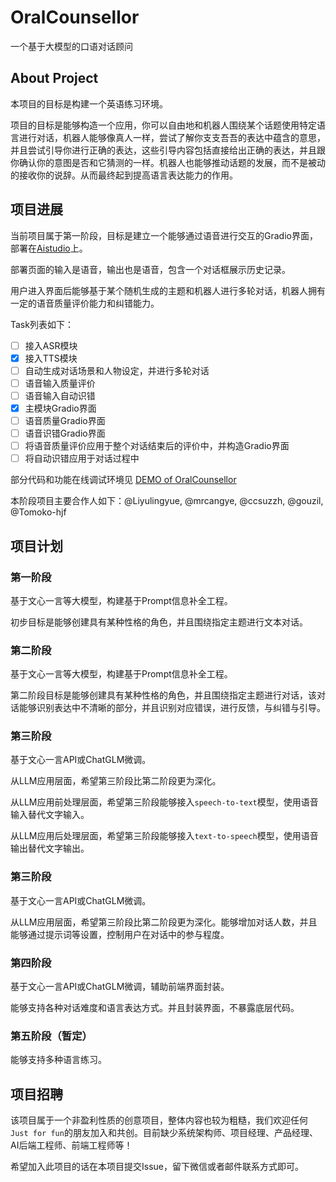 # OralCounsellor
一个基于大模型的口语对话顾问

## About Project
本项目的目标是构建一个英语练习环境。

项目的目标是能够构造一个应用，你可以自由地和机器人围绕某个话题使用特定语言进行对话，机器人能够像真人一样，尝试了解你支支吾吾的表达中蕴含的意思，并且尝试引导你进行正确的表达，这些引导内容包括直接给出正确的表达，并且跟你确认你的意图是否和它猜测的一样。机器人也能够推动话题的发展，而不是被动的接收你的说辞。从而最终起到提高语言表达能力的作用。

## 项目进展

当前项目属于第一阶段，目标是建立一个能够通过语音进行交互的Gradio界面，部署在[Aistudio](https://aistudio.baidu.com/aistudio/index)上。

部署页面的输入是语音，输出也是语音，包含一个对话框展示历史记录。

用户进入界面后能够基于某个随机生成的主题和机器人进行多轮对话，机器人拥有一定的语音质量评价能力和纠错能力。

Task列表如下：
- [ ] 接入ASR模块
- [x] 接入TTS模块
- [ ] 自动生成对话场景和人物设定，并进行多轮对话
- [ ] 语音输入质量评价
- [ ] 语音输入自动识错
- [x] 主模块Gradio界面
- [ ] 语音质量Gradio界面
- [ ] 语音识错Gradio界面
- [ ] 将语音质量评价应用于整个对话结束后的评价中，并构造Gradio界面
- [ ] 将自动识错应用于对话过程中

部分代码和功能在线调试环境见 [DEMO of OralCounsellor](https://aistudio.baidu.com/aistudio/projectdetail/6559166)

本阶段项目主要合作人如下：@Liyulingyue, @mrcangye, @ccsuzzh, @gouzil, @Tomoko-hjf

## 项目计划

### 第一阶段
基于文心一言等大模型，构建基于Prompt信息补全工程。

初步目标是能够创建具有某种性格的角色，并且围绕指定主题进行文本对话。

### 第二阶段
基于文心一言等大模型，构建基于Prompt信息补全工程。

第二阶段目标是能够创建具有某种性格的角色，并且围绕指定主题进行对话，该对话能够识别表达中不清晰的部分，并且识别对应错误，进行反馈，与纠错与引导。

### 第三阶段
基于文心一言API或ChatGLM微调。

从LLM应用层面，希望第三阶段比第二阶段更为深化。

从LLM应用前处理层面，希望第三阶段能够接入`speech-to-text`模型，使用语音输入替代文字输入。

从LLM应用后处理层面，希望第三阶段能够接入`text-to-speech`模型，使用语音输出替代文字输出。

### 第三阶段
基于文心一言API或ChatGLM微调。

从LLM应用层面，希望第三阶段比第二阶段更为深化。能够增加对话人数，并且能够通过提示词等设置，控制用户在对话中的参与程度。

### 第四阶段
基于文心一言API或ChatGLM微调，辅助前端界面封装。

能够支持各种对话难度和语言表达方式。并且封装界面，不暴露底层代码。

### 第五阶段（暂定）
能够支持多种语言练习。

## 项目招聘
该项目属于一个非盈利性质的创意项目，整体内容也较为粗糙，我们欢迎任何`Just for fun`的朋友加入和共创。目前缺少系统架构师、项目经理、产品经理、AI后端工程师、前端工程师等！

希望加入此项目的话在本项目提交Issue，留下微信或者邮件联系方式即可。

